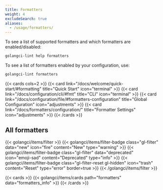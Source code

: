 ```yaml
---
title: Formatters
weight: 4
excludeSearch: true
aliases:
  - /usage/formatters/
---
```


To see a list of supported formatters and which formatters are enabled/disabled:

```bash
golangci-lint help formatters
```

To see a list of formatters enabled by your configuration, use:

```bash
golangci-lint formatters
```

{{< cards cols=2 >}}
    {{< card link="/docs/welcome/quick-start/#formatting" title="Quick Start" icon="terminal" >}}
    {{< card link="/docs/configuration/cli/#fmt" title="CLI" icon="terminal" >}}
    {{< card link="/docs/configuration/file/#formatters-configuration" title="Global Configuration" icon="adjustments" >}}
    {{< card link="/docs/formatters/configuration/" title="Formatter Settings" icon="adjustments" >}}
{{< /cards >}}

## All formatters

{{< golangci/items/filter >}}
    {{< golangci/items/filter-badge class="gl-filter" data="new" icon="fire" content="New" type="warning" >}}
    {{< golangci/items/filter-badge class="gl-filter" data="deprecated" icon="emoji-sad" content="Deprecated" type="info" >}}
    {{< golangci/items/filter-badge class="gl-filter-reset gl-hidden" icon="trash" content="Reset" type="error" border=true >}}
{{< /golangci/items/filter >}}

{{< cards >}}
    {{< golangci/items/cards path="formatters" data="formatters_info" >}}
{{< /cards >}}
